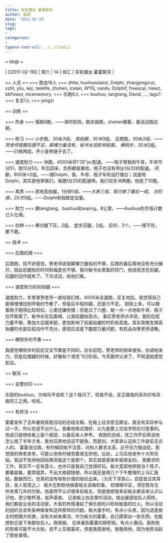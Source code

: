 ```yaml
---
title: 车轮擂台 霍霍聊天
author: 曲政
date: '2011-02-19'
slug: 
tags:
- 
categories:
- 
typora-root-url: ../../static
---
```


= bb@  =

| [[2011-02-19]] | 周六 | 14 | 徐汇 | 车轮擂台 霍霍聊天 |

== 人员 ==
=== 跑虫16人 ===
    zhhe, huohuoxiaozi, Dolphi, zhaogongzuo, xzht, yliu, wjc, telelife, zhshen, icelan, WYQ, vandv, Dolphif, freescal, niewz, bbFewor, nicememory.
=== 乐跑6人 ===
    bushuo, tangtang, David, ..., lagu?.
=== 复旦1人 ===
   pingzi

== 训练 ==

=== 热身 ===
    慢跑6圈。——准时到场，脱衣就跑，zhshen跟着，废话边跑边聊。

=== 练习 ===
    小步跑，30米*3组。
    高抬腿，30米*3组。
    后蹬跑，30米*3组。——贺老师提醒后蹬不足，脚裸力量没有，秘书长说影响前面。
    横侧步，30米*2组。——只做两组，开小差修链子去了。

=== 速度耐力 ===
    快跑，4000米@1'35"pc配速。——瓶子带我和牛哥，牛哥15分51，我15分53。年后回来，负担都挺重哈，瓶子也没有带出1分32的配速。
   间歇，800米×2组。——跟Dolphi，我、牛哥、瓶子车轮战打擂台；说是陪Dolphi，其实是他带我们，每圈1分25的配速啊，我们咬牙冲两圈，他挺了10圈。

=== 素质 ===
    原地高抬腿，1分钟*1组。——大家三组，我只做了最后一组。
    台阶跳，25次*3组。——Dolphi和我额定加量。

=== 耐力 ===
    跟tangtang、bushuo和anping，8公里。——bushuo的手指计数已入化境。

=== 拉伸 ===
    横分腿下压，2组。
    虚步压腿，2组。
    后仰，3个。——撑不住，要下跪。

== 技术 ==

=== 后蹬的蹬 ===

   后蹬跑，找不好感觉。贺老师说我脚裸力量给的不够，后蹬的最后离地没有充分展开，因此前腿抬的时间和幅度也不够。我问秘书长里面的窍门，他说观念在前腿，后腿的动作就有了。下次试试，给他们看。

=== 速度耐力的前抬腿 ===

   速度耐力，冬季里贺老师一直给我们练，4000米全速跑，反复地拉。我觉得自己能够慢慢找到呼吸的节奏了，但是后半程的腿，还是力不足。
   刚刚上来，可以跟着瓶子跑得比较轻松，心里还嫌他慢；但是过了六圈，就一点一点地和牛哥、瓶子拉开距离了。秘书长在后面喊，让我前腿抬高点。
   事后贺老师点评说，我的后程力量不够，靠加大后摆来挺，更加影响了前面抬腿的时机和高度。其实我做支撑高抬腿时也是后程动作不充分，感觉应该是下腹部力量问题，有机会向贺老师请教。

=== 横侧步的节奏 ===

   我感觉横侧步的前后交叉节奏是不同的，后长前短。贺老师的频率很快，协调地发力，但是后摆腿的时候，好像有个凌空飞行阶段。今天跟师父讲了，不知道她感觉到没。

== 聊天 ==

=== 自警的ID ===

   乐跑的bushuo，为啥叫不说呢？这个我问了，但我不说，反正跟我的系列ID有异曲同工之用。哈哈。

=== 有担当 ===

   霍霍发布了去年暑假夜跑活动的总结文稿，在板上征求意见建议。我没有实际参与过一次，所以也说不出什么。我看他格式很好，以为是要上交给学校应付差事的。他说只是想给板上留个痕迹，以备后来人参考。
   夜跑的总结，找工作开玩笑说他怎么拖了半年才发，我也玩笑地说这不是拖，而是创。大家承认这些工作是前无古人的。
   霍霍说过我，有时候回帖不注意，对别人要求太高，近乎压力强迫症。我想我的倚老卖老，可能让他有时候觉着很无奈吧。比如，上马后他发布十大吹风贴，我迫不及待地回帖猜测是这个是那个，其实就是感谢车板朋友的。
   我要求的工作，其实不一定有意义，也许只是我自己觉得好玩。板大宽容地把我当个孩子，要看就看，要弄就弄，不出大格就随便。所以我还是用几个下午整理的上马汇报贴，数据而已，也真的没有啥有价值的结论出来。（为天下浑其心，百姓皆注其耳目，圣人皆孩之。）
   板大在默默地做着板主该做的事。
   梳理精华区，清空暂存文件夹里几年的欠账。他虽然不认识很多前板主，但是我想很多前板主都该来认识认识他。至少敬杯酒，说声感谢。
   记录板上协会里的活动，提出展望给后人搭桥。我们都是业余的活动家，大家的热情凑起了俱乐部的兴旺和板面的红火。所以活动的组织总会有各种做发和这样那样的问题。板大接手时，有点小头疼，因为适逢板主的短期大轮换，没有大树来乘凉。作为板大的霍霍，自己摸索出一些东西，也能想到记录下来献给后人。我佩服。
   后来看到霍霍的辞职贴，有点小激动。我和他的性格可能不大合拍，说不上互相喜欢，但是我感谢他，我敬佩他，因为他担当起了那些事情。

```

```